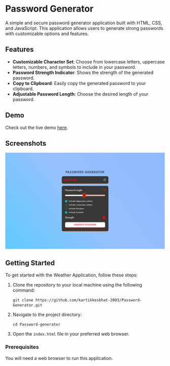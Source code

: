 # Password Generator

A simple and secure password generator application built with HTML, CSS, and JavaScript. This application allows users to generate strong passwords with customizable options and features.

## Features

- **Customizable Character Set**: Choose from lowercase letters, uppercase letters, numbers, and symbols to include in your password.
- **Password Strength Indicator**: Shows the strength of the generated password.
- **Copy to Clipboard**: Easily copy the generated password to your clipboard.
- **Adjustable Password Length**: Choose the desired length of your password.

## Demo

Check out the live demo [here](https://enigmakey.netlify.app/).

## Screenshots

![Screenshot of the Password Generator](./assets/screenshot.png)

## Getting Started

To get started with the Weather Application, follow these steps:

1. Clone the repository to your local machine using the following command:

    ```
    git clone https://github.com/kartikkesbhat-2003/Password-Generator.git
    ```

2. Navigate to the project directory:

    ```
    cd Password-generator
    ```

3. Open the `index.html` file in your preferred web browser.

### Prerequisites

You will need a web browser to run this application.

